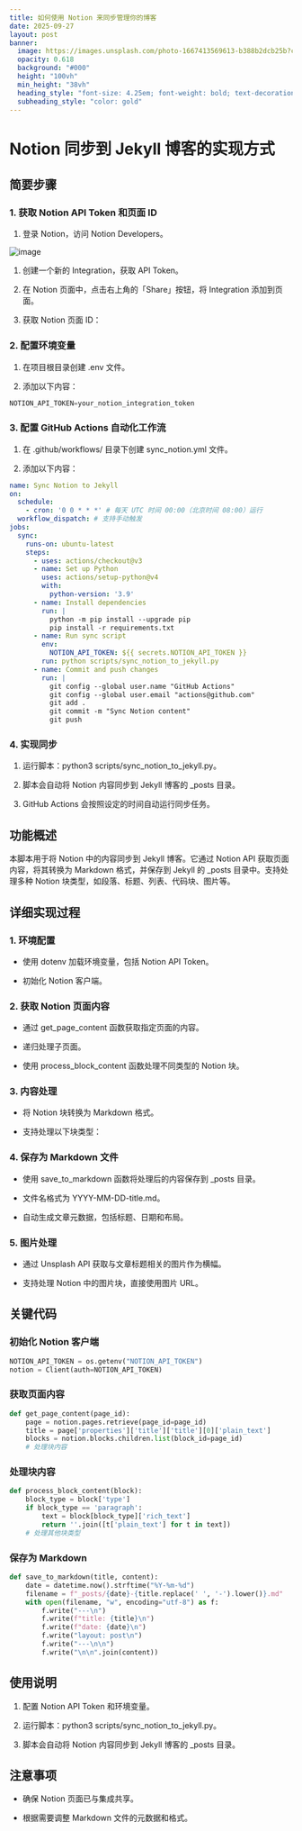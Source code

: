 ```yaml
---
title: 如何使用 Notion 来同步管理你的博客
date: 2025-09-27
layout: post
banner:
  image: https://images.unsplash.com/photo-1667413569613-b388b2dcb25b?crop=entropy&cs=tinysrgb&fit=max&fm=jpg&ixid=M3w2OTIwMzJ8MHwxfHJhbmRvbXx8fHx8fHx8fDE3NTg5MzY0NDF8&ixlib=rb-4.1.0&q=80&w=1080
  opacity: 0.618
  background: "#000"
  height: "100vh"
  min_height: "38vh"
  heading_style: "font-size: 4.25em; font-weight: bold; text-decoration: underline"
  subheading_style: "color: gold"
---
```


# Notion 同步到 Jekyll 博客的实现方式

## 简要步骤

### 1. 获取 Notion API Token 和页面 ID

1. 登录 Notion，访问 Notion Developers。

![image](https://prod-files-secure.s3.us-west-2.amazonaws.com/a7a0cc5a-89b9-4cda-8686-1fba0ca52f40/d19c1afe-dea5-4312-9333-786b0ba83054/image.png?X-Amz-Algorithm=AWS4-HMAC-SHA256&X-Amz-Content-Sha256=UNSIGNED-PAYLOAD&X-Amz-Credential=ASIAZI2LB466YQWXL2F5%2F20250927%2Fus-west-2%2Fs3%2Faws4_request&X-Amz-Date=20250927T012721Z&X-Amz-Expires=3600&X-Amz-Security-Token=IQoJb3JpZ2luX2VjEBEaCXVzLXdlc3QtMiJHMEUCIQCPRZQHbbVdliyGtfjz88aCaBWcyEEH%2B9M7GsBls4o6MQIgB2iJkzgU7rtinWgDZ3sfhIN3gH3Ae5hrKFZmHt%2FaPywqiAQImv%2F%2F%2F%2F%2F%2F%2F%2F%2F%2FARAAGgw2Mzc0MjMxODM4MDUiDC12nEn3ZgsR4P50circA%2BBkXMpQGWwcTIryqSkEq4NJXqM%2B4QgByFIhrj0w4p1wlPDI9CgrlkwTrLOhwZktutZI%2FUts0%2FIBJFmdVxoiEWIWAK13yuIxH5QuIm3YP6ktoBXYcrBPC6W2sgC%2FUUzrNqaiGJ%2BjRnXBW6GpHOgF0mjLzVoQ3K%2BTEhpLSo1ViyzsRgPRNDNioL15lrE9%2BlPVyJPl6xQD6xA%2FmFTNek65bgExRAA0J%2B3aoyPWrHBBfaNr73QkxWnBCGTfTyopGsP1Qhc76Z2ChMPrjIdX2DjDxueYSsSdXNty6hMjm%2BaPHInjVo%2Fu7bNoFa9Btu12A3iqm3OZCaCyQwu77tnTfkQaGrRHD80ghlCx8NOvLeTrmbYlkuSTz2QBefPSj4nsrwBHAcjAohAIBXeTcl4ib%2FsfEVI9%2FPV9tmDS8FuDVMopHrIKp8XstwkfkRUuYn7hHWfUIPvmmIEKTOECvmPXM77GbySg98Hq3gSWcYw6T2r0gAZaRmFwobqFtr1LUvAAIyTA1H7klrKHApG986PxrcNH3g3735kU%2F3kD0FU5YxV%2F25p%2FG9lPGTI5eS%2FD4vpE4nwm83%2BMdXxe2%2BaSoBoBP10MCbz%2FovItjlFZ%2Bf5iIjJgwxgBJ1%2FTsR07lDiDKCIsMLvn3MYGOqUBP7Rawd9TxU8Iyf1A4UJs7SaCfjiL8AfM%2BIS1PkwyTMn6AaTP7WyZBnSQy1VntZFauy2amgCThMq6yGlyo0Bj4dQs1e8i4dXGOa%2B6zllBE%2Fu8aaw2ZCmkYmwOOTWwvdukt9xJnP3drAolSWb2qCU9liJl0R%2ByQ6KUNKvNDi5%2BHhc2Ht4Vk44SHt%2FruJz0JJ%2B199Ll5ns%2F8%2Bbk3OzO6KqQ4Mfmcnbr&X-Amz-Signature=042a43eb085615a90080396b80860bfbf1e2e090e084a1bd34e55caa747d038d&X-Amz-SignedHeaders=host&x-amz-checksum-mode=ENABLED&x-id=GetObject)

1. 创建一个新的 Integration，获取 API Token。

1. 在 Notion 页面中，点击右上角的「Share」按钮，将 Integration 添加到页面。

1. 获取 Notion 页面 ID：


### 2. 配置环境变量

1. 在项目根目录创建 .env 文件。

1. 添加以下内容：

```javascript
NOTION_API_TOKEN=your_notion_integration_token
```

### 3. 配置 GitHub Actions 自动化工作流

1. 在 .github/workflows/ 目录下创建 sync_notion.yml 文件。

1. 添加以下内容：

```yaml
name: Sync Notion to Jekyll
on:
  schedule:
    - cron: '0 0 * * *' # 每天 UTC 时间 00:00（北京时间 08:00）运行
  workflow_dispatch: # 支持手动触发
jobs:
  sync:
    runs-on: ubuntu-latest
    steps:
      - uses: actions/checkout@v3
      - name: Set up Python
        uses: actions/setup-python@v4
        with:
          python-version: '3.9'
      - name: Install dependencies
        run: |
          python -m pip install --upgrade pip
          pip install -r requirements.txt
      - name: Run sync script
        env:
          NOTION_API_TOKEN: ${{ secrets.NOTION_API_TOKEN }}
        run: python scripts/sync_notion_to_jekyll.py
      - name: Commit and push changes
        run: |
          git config --global user.name "GitHub Actions"
          git config --global user.email "actions@github.com"
          git add .
          git commit -m "Sync Notion content"
          git push
```

### 4. 实现同步

1. 运行脚本：python3 scripts/sync_notion_to_jekyll.py。

1. 脚本会自动将 Notion 内容同步到 Jekyll 博客的 _posts 目录。

1. GitHub Actions 会按照设定的时间自动运行同步任务。

## 功能概述

本脚本用于将 Notion 中的内容同步到 Jekyll 博客。它通过 Notion API 获取页面内容，将其转换为 Markdown 格式，并保存到 Jekyll 的 _posts 目录中。支持处理多种 Notion 块类型，如段落、标题、列表、代码块、图片等。

## 详细实现过程

### 1. 环境配置

- 使用 dotenv 加载环境变量，包括 Notion API Token。

- 初始化 Notion 客户端。

### 2. 获取 Notion 页面内容

- 通过 get_page_content 函数获取指定页面的内容。

- 递归处理子页面。

- 使用 process_block_content 函数处理不同类型的 Notion 块。

### 3. 内容处理

- 将 Notion 块转换为 Markdown 格式。

- 支持处理以下块类型：


### 4. 保存为 Markdown 文件

- 使用 save_to_markdown 函数将处理后的内容保存到 _posts 目录。

- 文件名格式为 YYYY-MM-DD-title.md。

- 自动生成文章元数据，包括标题、日期和布局。

### 5. 图片处理

- 通过 Unsplash API 获取与文章标题相关的图片作为横幅。

- 支持处理 Notion 中的图片块，直接使用图片 URL。

## 关键代码

### 初始化 Notion 客户端

```python
NOTION_API_TOKEN = os.getenv("NOTION_API_TOKEN")
notion = Client(auth=NOTION_API_TOKEN)
```

### 获取页面内容

```python
def get_page_content(page_id):
    page = notion.pages.retrieve(page_id=page_id)
    title = page['properties']['title']['title'][0]['plain_text']
    blocks = notion.blocks.children.list(block_id=page_id)
    # 处理块内容
```

### 处理块内容

```python
def process_block_content(block):
    block_type = block['type']
    if block_type == 'paragraph':
        text = block[block_type]['rich_text']
        return ''.join([t['plain_text'] for t in text])
    # 处理其他块类型
```

### 保存为 Markdown

```python
def save_to_markdown(title, content):
    date = datetime.now().strftime("%Y-%m-%d")
    filename = f"_posts/{date}-{title.replace(' ', '-').lower()}.md"
    with open(filename, "w", encoding="utf-8") as f:
        f.write("---\n")
        f.write(f"title: {title}\n")
        f.write(f"date: {date}\n")
        f.write("layout: post\n")
        f.write("---\n\n")
        f.write("\n\n".join(content))
```

## 使用说明

1. 配置 Notion API Token 和环境变量。

1. 运行脚本：python3 scripts/sync_notion_to_jekyll.py。

1. 脚本会自动将 Notion 内容同步到 Jekyll 博客的 _posts 目录。

## 注意事项

- 确保 Notion 页面已与集成共享。

- 根据需要调整 Markdown 文件的元数据和格式。